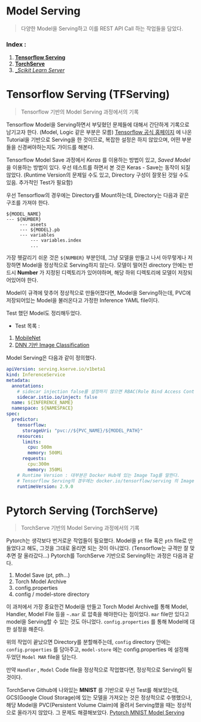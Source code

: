 # Model Serving
> 다양한 Model을 Serving하고 이를 REST API Call 하는 작업들을 담았다.

### Index :
1. [__Tensorflow Serving__](#tfserving)
2. [__TorchServe__](#torchserve)
3. [__Scikit Learn Server_](#sklearn_server)

# Tensorflow Serving (TFServing) <a name="tfserving" />
> Tensorflow 기반의 Model Serving 과정에서의 기록

Tensorflow Model을 Serving하면서 부딪혔던 문제들에 대해서 간단하게 기록으로 남기고자 한다. (Model, Logic 같은 부분은 모름) [Tensorflow 공식 홈페이지]() 에 나온 Tutorial을 기반으로 Serving을 한 것이므로, 복잡한 설정은 하지 않았으며, 어떤 부분들을 신경써야하는지도 가이드를 해본다.

Tensorflow Model Save 과정에서 _Keras_ 를 이용하는 방법이 있고, _Saved Model_ 을 이용하는 방법이 있다. 우선 테스트를 하면서 본 것은 Keras - Save는 동작이 되질 않았다. (Runtime Version의 문제일 수도 있고, Directory 구성이 잘못된 것일 수도 있음. 추가적인 Test가 필요함)

우선 Tensorflow의 경우에는 Directory를 Mount하는데, Directory는 다음과 같은 구조를 가져야 한다.

```
${MODEL_NAME}
--- ${NUMBER}
     --- aseets
     --- ${MODEL}.pb
     --- variables
         --- variables.index
         ...
```

가장 헷갈리기 쉬운 것은 ```${NUMBER}``` 부분인데, 그냥 모델을 만들고 나서 아무렇게나 저장하면 Model을 정상적으로 Serving하지 않는다. 모델이 떨어진 directory 안에는 반드시 __Number__ 가 지정된 디렉토리가 있어야하며, 해당 하위 디렉토리에 모델이 저장되어있어야 한다.

Model이 규격에 맞추어 정상적으로 만들어졌다면, Model을 Serving하는데, PVC에 저장되어있는 Model을 불러온다고 가정한 Inference YAML file이다.

Test 했던 Model도 정리해두었다.

- Test 목록 :

1. [MobileNet](https://github.com/JeonDongcheol/StudyMyWork/tree/main/KServe/Model%20Serving/MobileNet)
2. [DNN 기반 Image Classification](https://github.com/JeonDongcheol/StudyMyWork/tree/main/KServe/Model%20Serving/DNN_Image_Classification)

Model Serving은 다음과 같이 정의했다.

```yaml
apiVersion: serving.kserve.io/v1beta1
kind: InferenceService
metadata:
  annotations:
    # sidecar injection false를 설정하지 않으면 RBAC(Role Bind Access Control) Error가 발생한다.
    sidecar.istio.io/inject: false
  name: ${INFERENCE_NAME}
  namespace: ${NAMESPACE}
spec:
  predictor:
    tensorflow:
      storageUri: "pvc://${PVC_NAME}/${MODEL_PATH}"
    resources:
      limits:
        cpu: 500m
        memory: 500Mi
      requests:
        cpu:300m
        memory: 350Mi
    # Runtime Version : 대부분은 Docker Hub에 있는 Image Tag를 말한다.
    # Tensorflow Serving의 경우에는 docker.io/tensorflow/serving 의 Image를 가져온다.
    runtimeVersion: 2.9.0
```


# Pytorch Serving (TorchServe) <a name="torchserve" />
> TorchServe 기반의 Model Serving 과정에서의 기록

Pytorch는 생각보다 번거로운 작업들이 필요했다. Model을 ```pt``` file 혹은 ```pth``` file로 만들었다고 해도, 그것을 그대로 올리면 되는 것이 아니었다. (Tensorflow는 규격만 잘 맞추면 잘 올라갔다...) Pytorch를 TorchServe 기반으로 Serving하는 과정은 다음과 같다.

1. Model Save (pt, pth...)
2. Torch Model Archive
3. config.properties
4. config / model-store directory

이 과저에서 가장 중요한건 Model을 만들고 Torch Model Archive를 통해 Model, Handler, Model File 등을 ```~.mar``` 로 압축을 해야한다는 점이었다. ```mar``` file만 있다고 model을 Serving할 수 있는 것도 아니었다. ```config.properties``` 를 통해 Model에 대한 설정을 해준다.

위의 작업이 끝났으면 Directory를 분할해주는데, ```config``` directory 안에는 ```config.properties``` 를 담아주고, ```model-store``` 에는 config.properties 에 설정해 두었던 ```Model MAR``` file을 담는다.

만약 ```Handler``` , ```Model``` Code file을 정상적으로 작업했다면, 정상적으로 Serving이 될 것이다.

TorchServe Github에 나와있는 __MNIST__ 를 기반으로 우선 Test를 해보았는데, GCS(Google Cloud Storage)에 있는 모델을 가져오는 것은 정상적으로 수행했으나, 해당 Model을 PVC(Persistent Volume Claim)에 올려서 Serving했을 때는 정상적으로 올라가지 않았다. 그 문제도 해결해보았다. [Pytorch MNIST Model Serving](https://github.com/JeonDongcheol/StudyMyWork/tree/main/KServe/Model%20Serving/MNIST)
